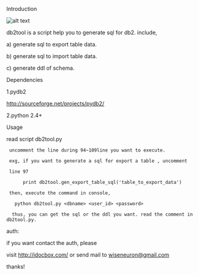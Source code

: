 Introduction

![alt text](http://photo.yupoo.com/neuron/BadfJF0p/medish.jpg "Title")


db2tool is a script help you to generate sql for db2. include,

 a) generate sql to export table data.
 
 b) generate sql to import table data.
 
 c) generate ddl of schema.

Dependencies

1.pydb2

http://sourceforge.net/projects/pydb2/

2.python 2.4+

Usage

read script db2tool.py

     uncomment the line during 94~109line you want to execute.
     
     exg, if you want to generate a sql for export a table , uncomment
     
     line 97
     
          print db2tool.gen_export_table_sql('table_to_export_data')

     then, execute the command in console,
     
       python db2tool.py <dbname> <user_id> <password>

      thus, you can get the sql or the ddl you want. read the comment in db2tool.py.


auth:

if you want contact the auth, please

visit http://idocbox.com/ or send mail to wiseneuron@gmail.com

thanks!

